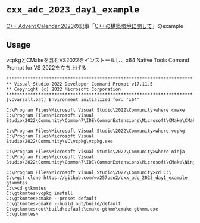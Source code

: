 # `cxx_adc_2023_day1_example`

[C++ Advent Calendar 2023](https://qiita.com/advent-calendar/2023/cxx)の記事「[C++の構築環境に関して](https://qiita.com/exli3141/items/17f6682916909e13914d)」のexample

## Usage

vcpkgとCMakeを含むVS2022をインストールし、x64 Native Tools Comand Prompt for VS 2022を立ち上げる

```console
**********************************************************************
** Visual Studio 2022 Developer Command Prompt v17.11.5
** Copyright (c) 2022 Microsoft Corporation
**********************************************************************
[vcvarsall.bat] Environment initialized for: 'x64'

C:\Program Files\Microsoft Visual Studio\2022\Community>where cmake
C:\Program Files\Microsoft Visual Studio\2022\Community\Common7\IDE\CommonExtensions\Microsoft\CMake\CMake\bin\cmake.exe

C:\Program Files\Microsoft Visual Studio\2022\Community>where vcpkg
C:\Program Files\Microsoft Visual Studio\2022\Community\VC\vcpkg\vcpkg.exe

C:\Program Files\Microsoft Visual Studio\2022\Community>where ninja
C:\Program Files\Microsoft Visual Studio\2022\Community\Common7\IDE\CommonExtensions\Microsoft\CMake\Ninja\ninja.exe

C:\Program Files\Microsoft Visual Studio\2022\Community>cd C:\
C:\>git clone https://github.com/wx257osn2/cxx_adc_2023_day1_example gtkmmtes
C:\>cd gtkmmtes
C:\gtkmmtes>vcpkg install
C:\gtkmmtes>cmake --preset default
C:\gtkmmtes>cmake --build out/build/default
C:\gtkmmtes>out\build\default\cmake-gtkmm\cmake-gtkmm.exe
C:\gtkmmtes>
```
